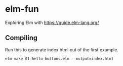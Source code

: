 # elm-fun

Exploring Elm with https://guide.elm-lang.org/

## Compiling

Run this to generate index.html out of the first example.

`elm-make 01-hello-buttons.elm --output=index.html`